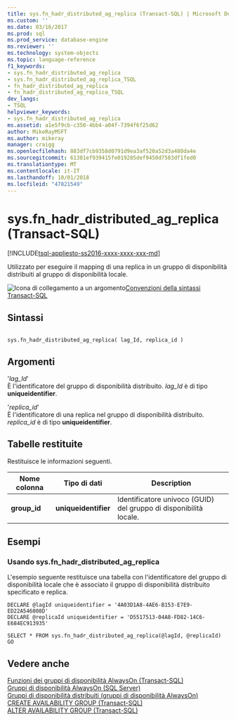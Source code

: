 ```yaml
---
title: sys.fn_hadr_distributed_ag_replica (Transact-SQL) | Microsoft Docs
ms.custom: ''
ms.date: 03/16/2017
ms.prod: sql
ms.prod_service: database-engine
ms.reviewer: ''
ms.technology: system-objects
ms.topic: language-reference
f1_keywords:
- sys.fn_hadr_distributed_ag_replica
- sys.fn_hadr_distributed_ag_replica_TSQL
- fn_hadr_distributed_ag_replica
- fn_hadr_distributed_ag_replica_TSQL
dev_langs:
- TSQL
helpviewer_keywords:
- sys.fn_hadr_distributed_ag_replica
ms.assetid: a1e5f9cb-c350-4bb4-a04f-7394f6f25d62
author: MikeRayMSFT
ms.author: mikeray
manager: craigg
ms.openlocfilehash: 883df7cb9358d0791d9ea3af520a52d3a480da4e
ms.sourcegitcommit: 61381ef939415fe019285def9450d7583df1fed0
ms.translationtype: MT
ms.contentlocale: it-IT
ms.lasthandoff: 10/01/2018
ms.locfileid: "47821549"
---
```

# <a name="sysfnhadrdistributedagreplica-transact-sql"></a>sys.fn_hadr_distributed_ag_replica (Transact-SQL)
[!INCLUDE[tsql-appliesto-ss2016-xxxx-xxxx-xxx-md](../../includes/tsql-appliesto-ss2016-xxxx-xxxx-xxx-md.md)]

  Utilizzato per eseguire il mapping di una replica in un gruppo di disponibilità distribuiti al gruppo di disponibilità locale.  
  
 ![Icona di collegamento a un argomento](../../database-engine/configure-windows/media/topic-link.gif "Icona di collegamento a un argomento")[Convenzioni della sintassi Transact-SQL](../../t-sql/language-elements/transact-sql-syntax-conventions-transact-sql.md)  
  
## <a name="syntax"></a>Sintassi  
  
```  
  
sys.fn_hadr_distributed_ag_replica( lag_Id, replica_id )  
```  
  
## <a name="arguments"></a>Argomenti  
 '*lag_Id*'  
 È l'identificatore del gruppo di disponibilità distribuito. *lag_Id* è di tipo **uniqueidentifier**.  
  
 '*replica_id*'  
 È l'identificatore di una replica nel gruppo di disponibilità distribuito. *replica_id* è di tipo **uniqueidentifier**.  
  
## <a name="tables-returned"></a>Tabelle restituite  
 Restituisce le informazioni seguenti.  
  
|Nome colonna|Tipo di dati|Description|  
|-----------------|---------------|-----------------|  
|**group_id**|**uniqueidentifier**|Identificatore univoco (GUID) del gruppo di disponibilità locale.|  
  
## <a name="examples"></a>Esempi  
  
### <a name="using-sysfnhadrdistributedagreplica"></a>Usando sys.fn_hadr_distributed_ag_replica  
 L'esempio seguente restituisce una tabella con l'identificatore del gruppo di disponibilità locale che è associato il gruppo di disponibilità distribuito specificato e replica.  
  
```  
DECLARE @lagId uniqueidentifier = '4A03D1A8-4AE6-B153-E7E9-ED22A546008D'  
DECLARE @replicaId uniqueidentifier = 'D5517513-04A8-FD82-14C6-E684EC913935'  
  
SELECT * FROM sys.fn_hadr_distributed_ag_replica(@lagId, @replicaId)  
GO  
```  
  
## <a name="see-also"></a>Vedere anche  
 [Funzioni dei gruppi di disponibilità AlwaysOn &#40;Transact-SQL&#41;](../../relational-databases/system-functions/always-on-availability-groups-functions-transact-sql.md)   
 [Gruppi di disponibilità AlwaysOn &#40;SQL Server&#41;](../../database-engine/availability-groups/windows/always-on-availability-groups-sql-server.md)   
 [Gruppi di disponibilità distribuiti &#40;gruppi di disponibilità AlwaysOn&#41;](../../database-engine/availability-groups/windows/distributed-availability-groups-always-on-availability-groups.md)  
 [CREATE AVAILABILITY GROUP &#40;Transact-SQL&#41;](../../t-sql/statements/create-availability-group-transact-sql.md)   
 [ALTER AVAILABILITY GROUP &#40;Transact-SQL&#41;](../../t-sql/statements/alter-availability-group-transact-sql.md)  
  
  

